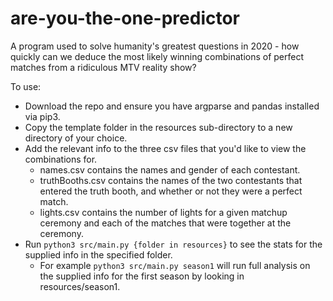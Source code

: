 # are-you-the-one-predictor

A program used to solve humanity's greatest questions in 2020 - how quickly can we deduce the most likely winning combinations of perfect matches from a ridiculous MTV reality show?

To use:
* Download the repo and ensure you have argparse and pandas installed via pip3.
* Copy the template folder in the resources sub-directory to a new directory of your choice.
* Add the relevant info to the three csv files that you'd like to view the combinations for.
  * names.csv contains the names and gender of each contestant.
  * truthBooths.csv contains the names of the two contestants that entered the truth booth, and whether or not they were a perfect match.
  * lights.csv contains the number of lights for a given matchup ceremony and each of the matches that were together at the ceremony.
* Run `python3 src/main.py {folder in resources}` to see the stats for the supplied info in the specified folder.
  * For example `python3 src/main.py season1` will run full analysis on the supplied info for the first season by looking in resources/season1.
